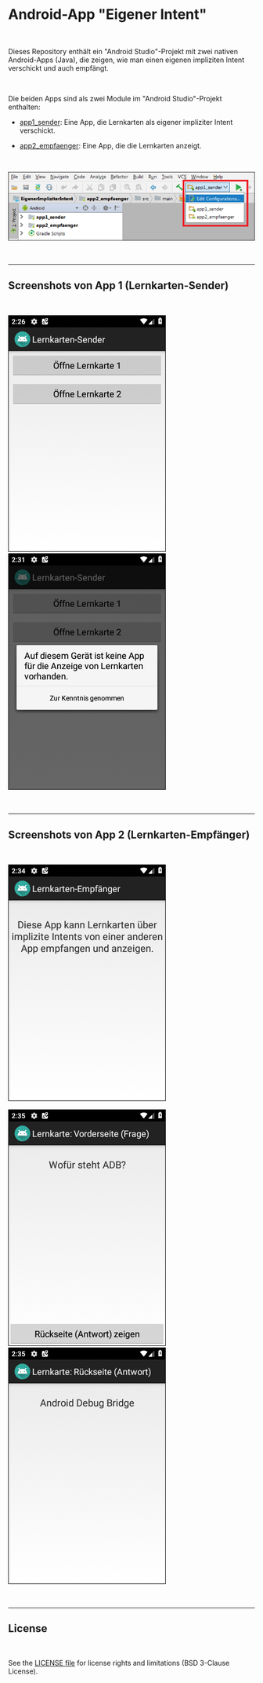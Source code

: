 # Android-App "Eigener Intent" #

<br>

Dieses Repository enthält ein "Android Studio"-Projekt mit zwei nativen Android-Apps (Java), die zeigen, 
wie man einen eigenen impliziten Intent verschickt und auch empfängt.

<br>

Die beiden Apps sind als zwei Module im "Android Studio"-Projekt enthalten:

* [app1_sender](app1_sender): Eine App, die Lernkarten als eigener impliziter Intent verschickt.

* [app2_empfaenger](app2_empfaenger): Eine App, die die Lernkarten anzeigt.

<br>

![Screenshot: App/Module für Start auswählen](screenshot_ChooseAppModule.png) 

<br>

----

## Screenshots von App 1 (Lernkarten-Sender) ##

<br>

![Screenshot of sender app (1)](screenshot_sender_1.png) &nbsp; ![Screenshot of sender app (2)](screenshot_sender_2.png) 

<br>

----

## Screenshots von App 2 (Lernkarten-Empfänger) ##

<br>

![Screenshot of receiver app (1)](screenshot_receiver_1.png)

![Screenshot of receiver app (2)](screenshot_receiver_2.png) &nbsp; ![Screenshot of receiver app (3)](screenshot_receiver_3.png)

<br>

----

## License #

<br>

See the [LICENSE file](LICENSE.md) for license rights and limitations (BSD 3-Clause License).

<br>
